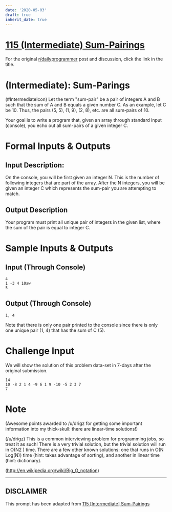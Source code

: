 ```yaml
---
date: '2020-05-03'
draft: true
inherit_date: true
---
```


# [115 (Intermediate) Sum-Pairings](https://www.reddit.com/r/dailyprogrammer/comments/15wm48/132013_challenge_115_intermediate_sumpairings/)

For the original [r/dailyprogrammer](https://www.reddit.com/r/dailyprogrammer/) post and discussion, click the link in the title.

#  (Intermediate): Sum-Parings
(#IntermediateIcon)
Let the term "sum-pair" be a pair of integers A and B such that the sum of A and B equals a given number C. As an example, let C be 10. Thus, the pairs (5, 5), (1, 9), (2, 8), etc. are all sum-pairs of 10.

Your goal is to write a program that, given an array through standard input (console), you echo out all sum-pairs of a given integer C.

# Formal Inputs & Outputs
## Input Description:
On the console, you will be first given an integer N. This is the number of following integers that are part of the array. After the N integers, you will be given an integer C which represents the sum-pair you are attempting to match.

## Output Description
Your program must print all unique pair of integers in the given list, where the sum of the pair is equal to integer C.

# Sample Inputs & Outputs
## Input (Through Console)

```
4
1 -3 4 10aw
5
```
## Output (Through Console)

```
1, 4
```
Note that there is only one pair printed to the console since there is only one unique pair (1, 4) that has the sum of C (5).

# Challenge Input
We will show the solution of this problem data-set in 7-days after the original submission.


```
14
10 -8 2 1 4 -9 6 1 9 -10 -5 2 3 7
7
```
# Note
(Awesome points awarded to /u/drigz for getting some important information into my thick-skull: there are linear-time solutions!)

(/u/drigz)
This is a common interviewing problem for programming jobs, so treat it as such! There is a very trivial solution, but the trivial solution will run in O(N2 ) time. There are a few other known solutions: one that runs in O(N Log(N)) time (hint: takes advantage of sorting), and another in linear time (hint: dictionary).

(http://en.wikipedia.org/wiki/Big_O_notation)

----
## **DISCLAIMER**
This prompt has been adapted from [115 [Intermediate] Sum-Pairings](https://www.reddit.com/r/dailyprogrammer/comments/15wm48/132013_challenge_115_intermediate_sumpairings/
)

